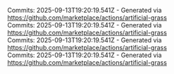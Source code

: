 Commits: 2025-09-13T19:20:19.541Z - Generated via https://github.com/marketplace/actions/artificial-grass
<br>
Commits: 2025-09-13T19:20:19.541Z - Generated via https://github.com/marketplace/actions/artificial-grass
<br>
Commits: 2025-09-13T19:20:19.541Z - Generated via https://github.com/marketplace/actions/artificial-grass
<br>
Commits: 2025-09-13T19:20:19.541Z - Generated via https://github.com/marketplace/actions/artificial-grass
<br>
